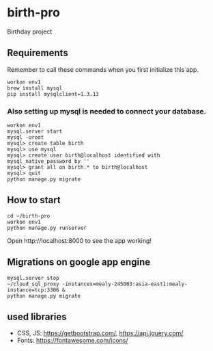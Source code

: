 # birth-pro
Birthday project

## Requirements
Remember to call these commands when you first initialize this app.
```
workon env1
brew install mysql
pip install mysqlclient=1.3.13
```

### Also setting up mysql is needed to connect your database.
```
workon env1
mysql.server start
mysql -uroot
mysql> create table birth
mysql> use mysql
mysql> create user birth@localhost identified with mysql_native_password by ''
mysql> grant all on birth.* to birth@localhost
mysql> quit
python manage.py migrate
```

## How to start
```
cd ~/birth-pro
workon env1
python manage.py runserver
```

Open http://localhost:8000 to see the app working!


## Migrations on google app engine
```
mysql.server stop
~/cloud_sql_proxy -instances=mealy-245003:asia-east1:mealy-instance=tcp:3306 &
python manage.py migrate
```

## used libraries
- CSS, JS: https://getbootstrap.com/, https://api.jquery.com/
- Fonts: https://fontawesome.com/icons/
